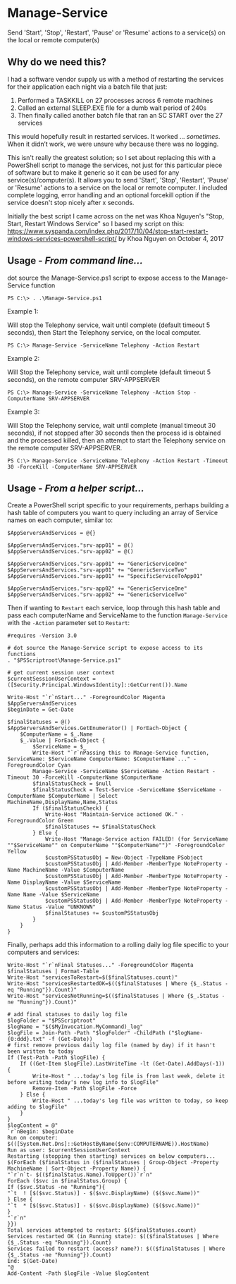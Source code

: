 # Manage-Service
Send 'Start', 'Stop', 'Restart', 'Pause' or 'Resume' actions to a service(s) on the local or remote computer(s)

## Why do we need this?
I had a software vendor supply us with a method of restarting the services for their application each night via a batch file that just:

1. Performed a TASKKILL on 27 processes across 6 remote machines
2. Called an external SLEEP.EXE file for a dumb wait period of 240s
3. Then finally called another batch file that ran an SC START over the 27 services

This would hopefully result in restarted services. It worked … *sometimes*. When it didn’t work, we were unsure why because there was no logging.

This isn't really the greatest solution; so I set about replacing this with a PowerShell script to manage the services, not just for this particular piece of software but to make it generic so it can be used for any service(s)/computer(s). It allows you to send 'Start', 'Stop', 'Restart', 'Pause' or 'Resume' actions to a service on the local or remote computer. I included complete logging, error handling and an optional forcekill option if the service doesn't stop nicely after x seconds.

Initially the best script I came across on the net was Khoa Nguyen's "Stop, Start, Restart Windows Service" so I based my script on this: https://www.syspanda.com/index.php/2017/10/04/stop-start-restart-windows-services-powershell-script/ by Khoa Nguyen on October 4, 2017

## Usage - *From command line...*
dot source the Manage-Service.ps1 script to expose access to the Manage-Service function

`PS C:\> . .\Manage-Service.ps1`

Example 1:

Will stop the Telephony service, wait until complete (default timeout 5 seconds), then Start the Telephony service, on the local computer.

`PS C:\> Manage-Service -ServiceName Telephony -Action Restart`
 
Example 2:

Will Stop the Telephony service, wait until complete (default timeout 5 seconds), on the remote computer SRV-APPSERVER

`PS C:\> Manage-Service -ServiceName Telephony -Action Stop -ComputerName SRV-APPSERVER`

Example 3:

Will Stop the Telephony service, wait until complete (manual timeout 30 seconds), if not stopped after 30 seconds then the process id is obtained and the processed killed, then an attempt to start the Telephony service on the remote computer SRV-APPSERVER.

`PS C:\> Manage-Service -ServiceName Telephony -Action Restart -Timeout 30 -ForceKill -ComputerName SRV-APPSERVER`



## Usage - *From a helper script...*

Create a PowerShell script specific to your requirements, perhaps building a hash table of computers you want to query including an array of Service names on each computer, similar to:
```
$AppServersAndServices = @{}

$AppServersAndServices."srv-app01" = @()
$AppServersAndServices."srv-app02" = @()

$AppServersAndServices."srv-app01" += "GenericServiceOne"
$AppServersAndServices."srv-app01" += "GenericServiceTwo"
$AppServersAndServices."srv-app01" += "SpecificServiceToApp01"

$AppServersAndServices."srv-app02" += "GenericServiceOne"
$AppServersAndServices."srv-app02" += "GenericServiceTwo"
```

Then if wanting to `Restart` each service, loop through this hash table and pass each computerName and ServiceName to the function `Manage-Service` with the `-Action` parameter set to `Restart`:
```
#requires -Version 3.0

# dot source the Manage-Service script to expose access to its functions
. "$PSScriptroot\Manage-Service.ps1"

# get current session user context
$currentSessionUserContext = ([Security.Principal.WindowsIdentity]::GetCurrent()).Name

Write-Host "`r`nStart..." -ForegroundColor Magenta
$AppServersAndServices
$beginDate = Get-Date

$finalStatuses = @()
$AppServersAndServices.GetEnumerator() | ForEach-Object {
    $ComputerName = $_.Name
    $_.Value | ForEach-Object {
        $ServiceName = $_
        Write-Host "`r`nPassing this to Manage-Service function, ServiceName: $ServiceName ComputerName: $ComputerName`..." -ForegroundColor Cyan
        Manage-Service -ServiceName $ServiceName -Action Restart -Timeout 30 -ForceKill -ComputerName $ComputerName
        $finalStatusCheck = $null
        $finalStatusCheck = Test-Service -ServiceName $ServiceName -ComputerName $ComputerName | Select MachineName,DisplayName,Name,Status
        If ($finalStatusCheck) {
            Write-Host "Maintain-Service actioned OK." -ForegroundColor Green
            $finalStatuses += $finalStatusCheck
        } Else {
            Write-Host "Manage-Service action FAILED! (for ServiceName ""$ServiceName"" on ComputerName ""$ComputerName"")" -ForegroundColor Yellow
            $customPSStatusObj = New-Object -TypeName PSobject
            $customPSStatusObj | Add-Member -MemberType NoteProperty -Name MachineName -Value $ComputerName
            $customPSStatusObj | Add-Member -MemberType NoteProperty -Name DisplayName -Value $ServiceName
            $customPSStatusObj | Add-Member -MemberType NoteProperty -Name Name -Value $ServiceName
            $customPSStatusObj | Add-Member -MemberType NoteProperty -Name Status -Value "UNKNOWN"
            $finalStatuses += $customPSStatusObj
        }
    }
}
```

Finally, perhaps add this information to a rolling daily log file specific to your computers and services:

```
Write-Host "`r`nFinal Statuses..." -ForegroundColor Magenta
$finalStatuses | Format-Table
Write-Host "servicesToRestart=$($finalStatuses.count)"
Write-Host "servicesRestartedOK=$(($finalStatuses | Where {$_.Status -eq "Running"}).Count)"
Write-Host "servicesNotRunning=$(($finalStatuses | Where {$_.Status -ne "Running"}).Count)"

# add final statuses to daily log file
$logFolder = "$PSScriptroot"
$logName = "$($MyInvocation.MyCommand)_log"
$logFile = Join-Path -Path "$logFolder" -ChildPath ("$logName-{0:ddd}.txt" -f (Get-Date))
# first remove previous daily log file (named by day) if it hasn't been written to today
If (Test-Path -Path $logFile) {
    If ((Get-Item $logFile).LastWriteTime -lt (Get-Date).AddDays(-1)) {
        Write-Host " ...today's log file is from last week, delete it before writing today's new log info to $logFile"
        Remove-Item -Path $logFile -Force
    } Else {
        Write-Host " ...today's log file was written to today, so keep adding to $logFile"
    }
}
$logContent = @"
`r`nBegin: $beginDate
Run on computer: $(([System.Net.Dns]::GetHostByName($env:COMPUTERNAME)).HostName)
Run as user: $currentSessionUserContext
Restarting (stopping then starting) services on below computers...
$(ForEach ($finalStatus in ($finalStatuses | Group-Object -Property MachineName | Sort-Object -Property Name)) {
"`r`n`t- $(($finalStatus.Name).ToUpper())`r`n"
ForEach ($svc in $finalStatus.Group) {
If ($svc.Status -ne "Running"){
"`t  ! [$($svc.Status)] - $($svc.DisplayName) ($($svc.Name))"
} Else {
"`t  * [$($svc.Status)] - $($svc.DisplayName) ($($svc.Name))"
}
"`r`n"
}})
Total services attempted to restart: $($finalStatuses.count)
Services restarted OK (in Running state): $(($finalStatuses | Where {$_.Status -eq "Running"}).Count)
Services failed to restart (access? name?): $(($finalStatuses | Where {$_.Status -ne "Running"}).Count)
End: $(Get-Date)
"@
Add-Content -Path $logFile -Value $logContent
```
